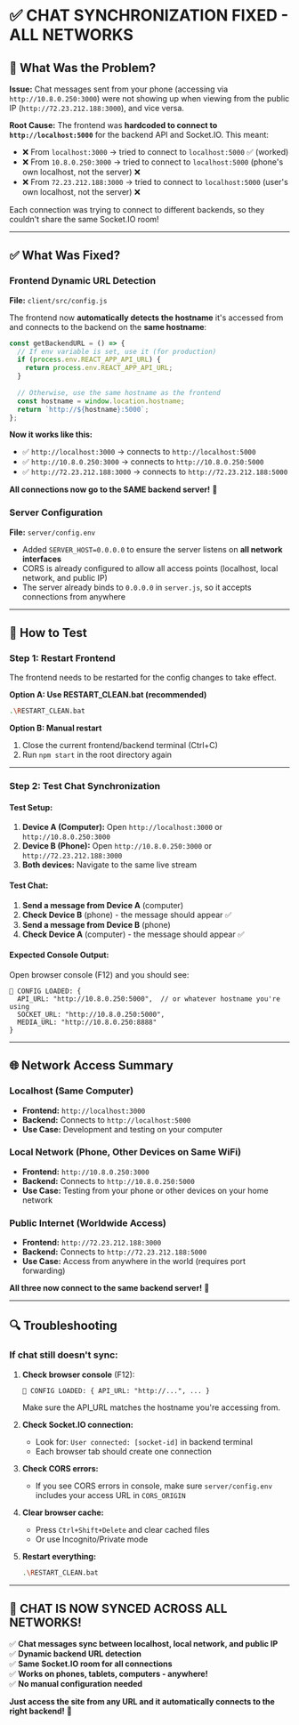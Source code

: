 # ✅ CHAT SYNCHRONIZATION FIXED - ALL NETWORKS

## 🔧 What Was the Problem?

**Issue:** Chat messages sent from your phone (accessing via `http://10.8.0.250:3000`) were not showing up when viewing from the public IP (`http://72.23.212.188:3000`), and vice versa.

**Root Cause:** 
The frontend was **hardcoded to connect to `http://localhost:5000`** for the backend API and Socket.IO. This meant:

- ❌ From `localhost:3000` → tried to connect to `localhost:5000` ✅ (worked)
- ❌ From `10.8.0.250:3000` → tried to connect to `localhost:5000` (phone's own localhost, not the server) ❌
- ❌ From `72.23.212.188:3000` → tried to connect to `localhost:5000` (user's own localhost, not the server) ❌

Each connection was trying to connect to different backends, so they couldn't share the same Socket.IO room!

---

## ✅ What Was Fixed?

### **Frontend Dynamic URL Detection** 
**File:** `client/src/config.js`

The frontend now **automatically detects the hostname** it's accessed from and connects to the backend on the **same hostname**:

```javascript
const getBackendURL = () => {
  // If env variable is set, use it (for production)
  if (process.env.REACT_APP_API_URL) {
    return process.env.REACT_APP_API_URL;
  }
  
  // Otherwise, use the same hostname as the frontend
  const hostname = window.location.hostname;
  return `http://${hostname}:5000`;
};
```

**Now it works like this:**

- ✅ `http://localhost:3000` → connects to `http://localhost:5000`
- ✅ `http://10.8.0.250:3000` → connects to `http://10.8.0.250:5000`
- ✅ `http://72.23.212.188:3000` → connects to `http://72.23.212.188:5000`

**All connections now go to the SAME backend server!** 🎉

### **Server Configuration**
**File:** `server/config.env`

- Added `SERVER_HOST=0.0.0.0` to ensure the server listens on **all network interfaces**
- CORS is already configured to allow all access points (localhost, local network, and public IP)
- The server already binds to `0.0.0.0` in `server.js`, so it accepts connections from anywhere

---

## 🧪 How to Test

### **Step 1: Restart Frontend**
The frontend needs to be restarted for the config changes to take effect.

**Option A: Use RESTART_CLEAN.bat (recommended)**
```bash
.\RESTART_CLEAN.bat
```

**Option B: Manual restart**
1. Close the current frontend/backend terminal (Ctrl+C)
2. Run `npm start` in the root directory again

---

### **Step 2: Test Chat Synchronization**

#### **Test Setup:**
1. **Device A (Computer):** Open `http://localhost:3000` or `http://10.8.0.250:3000`
2. **Device B (Phone):** Open `http://10.8.0.250:3000` or `http://72.23.212.188:3000`
3. **Both devices:** Navigate to the same live stream

#### **Test Chat:**
1. **Send a message from Device A** (computer)
2. **Check Device B** (phone) - the message should appear ✅
3. **Send a message from Device B** (phone)
4. **Check Device A** (computer) - the message should appear ✅

#### **Expected Console Output:**
Open browser console (F12) and you should see:
```
🔧 CONFIG LOADED: {
  API_URL: "http://10.8.0.250:5000",  // or whatever hostname you're using
  SOCKET_URL: "http://10.8.0.250:5000",
  MEDIA_URL: "http://10.8.0.250:8888"
}
```

---

## 🌐 Network Access Summary

### **Localhost (Same Computer)**
- **Frontend:** `http://localhost:3000`
- **Backend:** Connects to `http://localhost:5000`
- **Use Case:** Development and testing on your computer

### **Local Network (Phone, Other Devices on Same WiFi)**
- **Frontend:** `http://10.8.0.250:3000`
- **Backend:** Connects to `http://10.8.0.250:5000`
- **Use Case:** Testing from your phone or other devices on your home network

### **Public Internet (Worldwide Access)**
- **Frontend:** `http://72.23.212.188:3000`
- **Backend:** Connects to `http://72.23.212.188:5000`
- **Use Case:** Access from anywhere in the world (requires port forwarding)

**All three now connect to the same backend server!** 🎉

---

## 🔍 Troubleshooting

### **If chat still doesn't sync:**

1. **Check browser console** (F12):
   ```
   🔧 CONFIG LOADED: { API_URL: "http://...", ... }
   ```
   Make sure the API_URL matches the hostname you're accessing from.

2. **Check Socket.IO connection:**
   - Look for: `User connected: [socket-id]` in backend terminal
   - Each browser tab should create one connection

3. **Check CORS errors:**
   - If you see CORS errors in console, make sure `server/config.env` includes your access URL in `CORS_ORIGIN`

4. **Clear browser cache:**
   - Press `Ctrl+Shift+Delete` and clear cached files
   - Or use Incognito/Private mode

5. **Restart everything:**
   ```bash
   .\RESTART_CLEAN.bat
   ```

---

## 🎉 CHAT IS NOW SYNCED ACROSS ALL NETWORKS!

✅ **Chat messages sync between localhost, local network, and public IP**  
✅ **Dynamic backend URL detection**  
✅ **Same Socket.IO room for all connections**  
✅ **Works on phones, tablets, computers - anywhere!**  
✅ **No manual configuration needed**

**Just access the site from any URL and it automatically connects to the right backend!** 🚀

